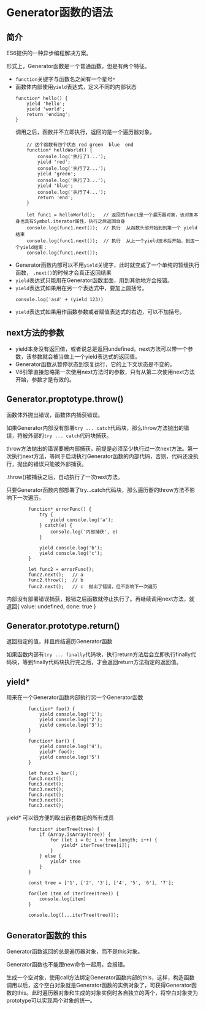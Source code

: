 # Generator函数的语法

## 简介
ES6提供的一种异步编程解决方案。

形式上，Generator函数是一个普通函数，但是有两个特征。
- `function`关键字与函数名之间有一个星号`*`
- 函数体内部使用`yield`表达式，定义不同的内部状态
    ```
    function* hello() {
        yield 'hello';
        yield 'world';
        return 'ending';
    }
    ```
    调用之后，函数并不立即执行，返回的是一个遍历器对象。
    ```
        // 这个函数有四个状态 red green  blue  end
        function* helloWorld() {
            console.log('执行了1...');
            yield 'red';
            console.log('执行了2...');
            yield 'green';
            console.log('执行了3...');
            yield 'blue';
            console.log('执行了4...');
            return 'end';
        }

        let func1 = helloWorld();   // 返回的func1是一个遍历器对象，该对象本身也具有Symbol.iterator属性，执行之后返回自身
        console.log(func1.next());  // 执行  从函数头部开始到到第一个 yield 结束
        console.log(func1.next());  // 执行  从上一个yield技术后开始，到这一个yield结束；
        console.log(func1.next());
    ```
- Generator函数内部可以不用`yield`关键字，此时就变成了一个单纯的暂缓执行函数， `.next()`的时候才会真正返回结果
- `yield`表达式只能用在Generator函数里面，用到其他地方会报错。
- `yield`表达式如果用在另一个表达式中，要加上圆括号。
    ```
    console.log('asd' + (yield 123))
    ```
- `yield`表达式如果用作函数参数或者赋值表达式的右边，可以不加括号。

## next方法的参数
- yield本身没有返回值，或者说总是返回undefined。next方法可以带一个参数，该参数就会被当做上一个yield表达式的返回值。
- Generator函数从暂停状态到恢复运行，它的上下文状态是不变的。
- V8引擎直接忽略第一次使用next方法时的参数，只有从第二次使用next方法开始，参数才是有效的。

## Generator.proptotype.throw()
函数体外抛出错误，函数体内捕获错误。

如果Generator内部没有部署`try ... catch`代码块，那么throw方法抛出的错误，将被外部的`try ... catch`代码块捕获。

throw方法抛出的错误要被内部捕获，前提是必须至少执行过一次next方法。第一次执行next方法，等同于启动执行Generator函数的内部代码，否则，代码还没执行，抛出的错误只能被外部捕获。

.throw()被捕获之后，自动执行了一次next方法。

只要Generator函数内部部署了try...catch代码块，那么遍历器的throw方法不影响下一次遍历。
```
        function* errorFunc() {
            try {
                yield console.log('a');
            } catch(e) {
                console.log('内部捕获', e)
            }

            yield console.log('b');
            yield console.log('c');
        }

        let func2 = errorFunc();
        func2.next();   // a
        func2.throw();  // b
        func2.next();   // c  抛出了错误，但不影响下一次遍历
```

内部没有部署错误捕获，报错之后函数就停止执行了。再继续调用next方法，就返回{ value: undefined, done: true }

## Generator.prototype.return()
返回指定的值，并且终结遍历Generator函数

如果函数内部有`try ... finally`代码块，执行return方法后会立即执行finally代码块，等到finally代码块执行完之后，才会返回return方法指定的返回值。

## yield*
用来在一个Generator函数内部执行另一个Generator函数
```
        function* foo() {
            yield console.log('1');
            yield console.log('2');
            yield console.log('3');
        }

        function* bar() {
            yield console.log('4');
            yield* foo();
            yield console.log('5')
        }

        let func3 = bar();
        func3.next();
        func3.next();
        func3.next();
        func3.next();
        func3.next();
        func3.next();
```

yield* 可以很方便的取出嵌套数组的所有成员
```
        function* iterTree(tree) {
            if (Array.isArray(tree)) {
                for (let i = 0; i < tree.length; i++) {
                    yield* iterTree(tree[i]);
                }
            } else {
                yield* tree
            }
        }

        const tree = ['1', ['2', '3'], ['4', '5', '6'], '7'];

        for(let item of iterTree(tree)) {
            console.log(item)
        }

        console.log([...iterTree(tree)]);
``` 

## Generator函数的 this
Generator函数返回的总是遍历器对象，而不是this对象。

Generator函数也不能跟new命令一起用，会报错。

生成一个空对象，使用call方法绑定Generator函数内部的this，这样，构造函数调用以后，这个空白对象就是Generator函数的实例对象了，可获得Generator函数的this。此时遍历器对象和生成的对象实例时各自独立的两个，将空白对象变为prototype可以实现两个对象的统一。


